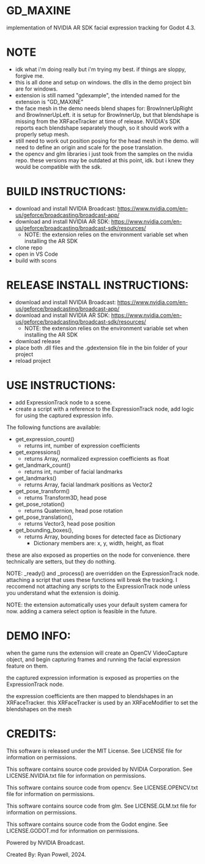 # GD_MAXINE
implementation of NVIDIA AR SDK facial expression tracking for Godot 4.3.

# NOTE
- idk what i'm doing really but i'm trying my best. if things are sloppy, forgive me.
- this is all done and setup on windows. the dlls in the demo project bin are for windows.
- extension is still named "gdexample", the intended named for the extension is "GD_MAXINE"
- the face mesh in the demo needs blend shapes for: BrowInnerUpRight and BrowInnerUpLeft. it is setup for BrowInnerUp, but that blendshape is missing from the XRFaceTracker at time of release. NVIDIA's SDK reports each blendshape separately though, so it should work with a properly setup mesh.
- still need to work out position posing for the head mesh in the demo. will need to define an origin and scale for the pose translation.
- the opencv and glm libraries i just took from the samples on the nvidia repo. these versions may be outdated at this point, idk. but i knew they would be compatible with the sdk.

# BUILD INSTRUCTIONS:
- download and install NVIDIA Broadcast: https://www.nvidia.com/en-us/geforce/broadcasting/broadcast-app/
- download and install NVIDIA AR SDK: https://www.nvidia.com/en-us/geforce/broadcasting/broadcast-sdk/resources/
  - NOTE: the extension relies on the environment variable set when installing the AR SDK
- clone repo
- open in VS Code
- build with scons

# RELEASE INSTALL INSTRUCTIONS:
- download and install NVIDIA Broadcast: https://www.nvidia.com/en-us/geforce/broadcasting/broadcast-app/
- download and install NVIDIA AR SDK: https://www.nvidia.com/en-us/geforce/broadcasting/broadcast-sdk/resources/
  - NOTE: the extension relies on the environment variable set when installing the AR SDK
- download release
- place both .dll files and the .gdextension file in the bin folder of your project
- reload project

# USE INSTRUCTIONS:
- add ExpressionTrack node to a scene.
- create a script with a reference to the ExpressionTrack node, add logic for using the captured expression info.

The following functions are available:
- get_expression_count()
  - returns int, number of expression coefficients
- get_expressions()
  - returns Array, normalized expression coefficients as float
- get_landmark_count()
  - returns int, number of facial landmarks
- get_landmarks()
  - returns Array, facial landmark positions as Vector2
- get_pose_transform()
  - returns Transform3D, head pose
- get_pose_rotation()
  - returns Quaternion, head pose rotation
- get_pose_translation(),
  - returns Vector3, head pose position
- get_bounding_boxes(),
  - returns Array, bounding boxes for detected face as Dictionary
    - Dictionary members are: x, y, width, height, as float

these are also exposed as properties on the node for convenience. there technically are setters, but they do nothing.

NOTE: _ready() and _process() are overridden on the ExpressionTrack node. attaching a script that uses these functions will break the tracking. I reccomend not attaching any scripts to the ExpressionTrack node unless you understand what the extension is doinig.

NOTE: the extension automatically uses your default system camera for now. adding a camera select option is feasible in the future.

# DEMO INFO:
when the game runs the extension will create an OpenCV VideoCapture object, and begin capturing frames and running the facial expression feature on them.

the captured expression information is exposed as properties on the ExpressionTrack node.

the expression coefficients are then mapped to blendshapes in an XRFaceTracker. this XRFaceTracker is used by an XRFaceModifier to set the blendshapes on the mesh

# CREDITS:
This software is released under the MIT License. See LICENSE file for information on permissions.

This software contains source code provided by NVIDIA Corporation. See LICENSE.NVIDIA.txt file for information on permissions.

This software contains source code from opencv. See LICENSE.OPENCV.txt file for information on permissions.

This software contains source code from glm. See LICENSE.GLM.txt file for information on permissions.

This software contains source code from the Godot engine. See LICENSE.GODOT.md for information on permissions.

Powered by NVIDIA Broadcast.

Created By: Ryan Powell, 2024.
